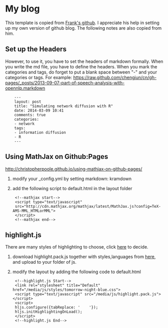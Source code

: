 My blog 
==
This template is copied from [Frank's github](http://chenjun.github.io). I appreciate his help in setting up my own version of github blog. The following notes are also copied from him.


##  Set up the Headers
However, to use it, you have to set the headers of markdown formally. When you write the md file, you have to define the headers. When you mark the categories and tags, do forget to put a blank space between  "-" and your categories or tags. For example: https://raw.github.com/chengjun/cn/gh-pages/_posts/2013-09-07-part-of-speech-analysis-with-opennlp.markdown

        ---
        layout: post
        title: "Simulating network diffusion with R"
        date: 2014-03-09 10:41
        comments: true
        categories: 
        - network
        tags:
        - information diffusion
        - R
        ---        

## Using MathJax on Github:Pages 

http://christopherpoole.github.io/using-mathjax-on-github-pages/

1. modify your _config.yml by setting markdown: kramdown
2. add the following script to default.html in the layout folder


	    <!--mathjax start-->
	    <script type="text/javascript"
	    src="http://cdn.mathjax.org/mathjax/latest/MathJax.js?config=TeX-AMS-MML_HTMLorMML">
	    </script>
	    <!--mathjax end-->

## highlight.js 

There are many styles of highlighting to choose, click [here](http://chengjun.github.io/highlight.js/src/test.html) to decide. 

1. download highlight.pack.js together with styles,languages from [here](http://highlightjs.org/download/), and upload to your folder of js. 
2. modify the layout by adding the following code to default.html

	    <!--highlight.js Start-->
	    <link rel="stylesheet" title="Default" href="/media/js/styles/tomorrow-night-blue.css">
	    <script type="text/javascript" src="/media/js/highlight.pack.js"></script>
	    <script>
	    hljs.configure({tabReplace: '    '});
	    hljs.initHighlightingOnLoad();
	    </script>
	    <!--highlight.js End-->
